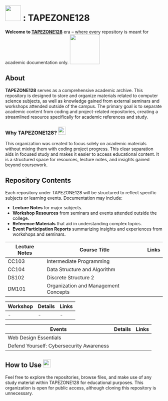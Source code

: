 # <img src="https://media.infosec.exchange/infosec.exchange/custom_emojis/images/000/029/056/static/6fb1e9cf4258bc9e.png" length="50" width="50" /> : TAPEZONE128 

**Welcome to [TAPEZONE128](https://github.com/TAPEZONE128)** era – where every repository is meant for academic documentation only. <img src="https://c.tenor.com/Ez99PJpx8PwAAAAC/tenor.gif" width="95" length="25" />

## About

**TAPEZONE128** serves as a comprehensive academic archive. This repository is designed to store and organize materials related to computer science subjects, as well as knowledge gained from external seminars and workshops attended outside of the campus. The primary goal is to separate academic content from coding and project-related repositories, creating a streamlined resource specifically for academic references and study.

### Why TAPEZONE128?  <img src="https://media.infosec.exchange/infosec.exchange/custom_emojis/images/000/170/641/static/72d670f0863a3d55.png" length="25" width="25" />

This organization was created to focus solely on academic materials without mixing them with coding project progress. This clear separation aids in focused study and makes it easier to access educational content. It is a structured space for resources, lecture notes, and insights gained beyond coursework.

## Repository Contents

Each repository under TAPEZONE128 will be structured to reflect specific subjects or learning events. Documentation may include:

- **Lecture Notes** for major subjects.
- **Workshop Resources** from seminars and events attended outside the college.
- **Reference Materials** that aid in understanding complex topics.
- **Event Participation Reports** summarizing insights and experiences from workshops and seminars.

| Lecture Notes | Course Title | Links |
|---|-------------|-------|
| CC103 | Intermediate Programming |  |
| CC104 | Data Structure and Algorithm |  |
| DS102 | Discrete Structure 2 |  |
| DM101 | Organization and Management Concepts |  |

| Workshop | Details | Links|
|----------|---------|------|
| - | - | - |

| Events | Details | Links |
|----------|---------|-------|
| Web Design Essentials |    | |
| Defend Yourself: Cybersecurity Awareness |  | |

## How to Use <img src="https://media.infosec.exchange/infosec.exchange/custom_emojis/images/000/170/619/static/369c8d541ed279a6.png" length="25" width="25" />

Feel free to explore the repositories, browse files, and make use of any study material within TAPEZONE128 for educational purposes. This organization is open for public access, although cloning this repository is unnecessary.
